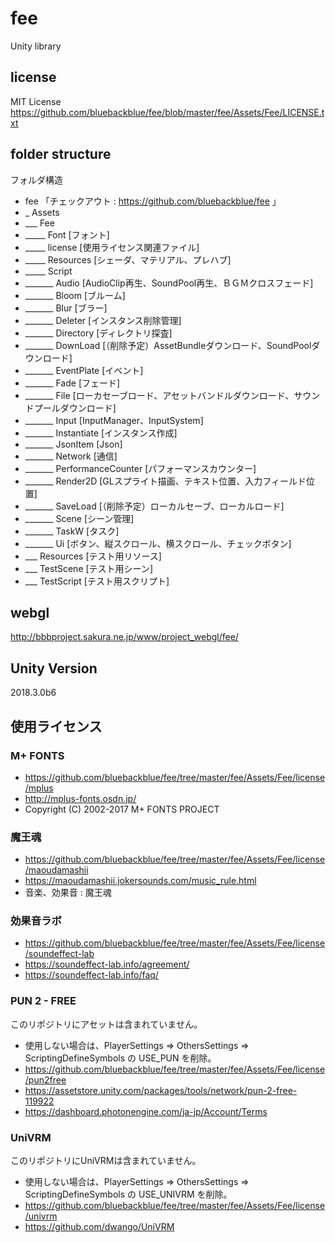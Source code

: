 # fee
Unity library

## license
MIT License
https://github.com/bluebackblue/fee/blob/master/fee/Assets/Fee/LICENSE.txt

## folder structure
フォルダ構造
* fee 「チェックアウト : https://github.com/bluebackblue/fee 」
* _ Assets
* ___ Fee
* _____ Font [フォント]
* _____ license [使用ライセンス関連ファイル]
* _____ Resources [シェーダ、マテリアル、プレハブ]
* _____ Script
* _______ Audio [AudioClip再生、SoundPool再生、ＢＧＭクロスフェード]
* _______ Bloom [ブルーム]
* _______ Blur [ブラー]
* _______ Deleter [インスタンス削除管理]
* _______ Directory [ディレクトリ探査]
* _______ DownLoad [（削除予定）AssetBundleダウンロード、SoundPoolダウンロード]
* _______ EventPlate [イベント]
* _______ Fade [フェード]
* _______ File [ローカセーブロード、アセットバンドルダウンロード、サウンドプールダウンロード]
* _______ Input [InputManager、InputSystem]
* _______ Instantiate [インスタンス作成]
* _______ JsonItem [Json]
* _______ Network [通信]
* _______ PerformanceCounter [パフォーマンスカウンター]
* _______ Render2D [GLスプライト描画、テキスト位置、入力フィールド位置]
* _______ SaveLoad [（削除予定）ローカルセーブ、ローカルロード]
* _______ Scene [シーン管理]
* _______ TaskW [タスク]
* _______ Ui [ボタン、縦スクロール、横スクロール、チェックボタン]
* ___ Resources [テスト用リソース]
* ___ TestScene [テスト用シーン]
* ___ TestScript [テスト用スクリプト]

## webgl
http://bbbproject.sakura.ne.jp/www/project_webgl/fee/

## Unity Version
2018.3.0b6

## 使用ライセンス

### M+ FONTS
* https://github.com/bluebackblue/fee/tree/master/fee/Assets/Fee/license/mplus
* http://mplus-fonts.osdn.jp/
* Copyright (C) 2002-2017 M+ FONTS PROJECT

### 魔王魂
* https://github.com/bluebackblue/fee/tree/master/fee/Assets/Fee/license/maoudamashii
* https://maoudamashii.jokersounds.com/music_rule.html
* 音楽、効果音 : 魔王魂

### 効果音ラボ
* https://github.com/bluebackblue/fee/tree/master/fee/Assets/Fee/license/soundeffect-lab
* https://soundeffect-lab.info/agreement/
* https://soundeffect-lab.info/faq/

### PUN 2 - FREE
このリポジトリにアセットは含まれていません。
* 使用しない場合は、PlayerSettings => OthersSettings => ScriptingDefineSymbols の USE_PUN を削除。
* https://github.com/bluebackblue/fee/tree/master/fee/Assets/Fee/license/pun2free
* https://assetstore.unity.com/packages/tools/network/pun-2-free-119922
* https://dashboard.photonengine.com/ja-jp/Account/Terms

### UniVRM
このリポジトリにUniVRMは含まれていません。
* 使用しない場合は、PlayerSettings => OthersSettings => ScriptingDefineSymbols の USE_UNIVRM を削除。
* https://github.com/bluebackblue/fee/tree/master/fee/Assets/Fee/license/univrm
* https://github.com/dwango/UniVRM


